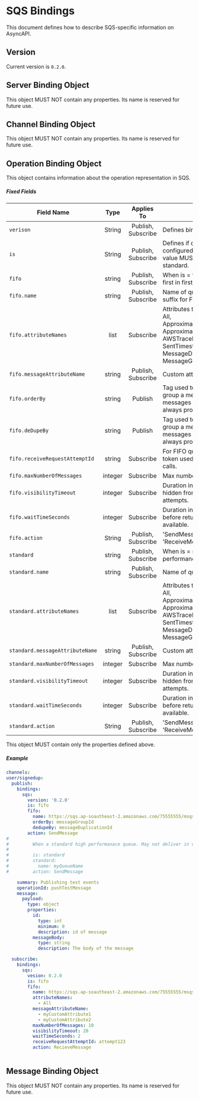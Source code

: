 # SQS Bindings

This document defines how to describe SQS-specific information on AsyncAPI.

<a name="version"></a>

## Version

Current version is `0.2.0`.


<a name="server"></a>

## Server Binding Object

This object MUST NOT contain any properties. Its name is reserved for future use.



<a name="channel"></a>

## Channel Binding Object

This object MUST NOT contain any properties. Its name is reserved for future use.



<a name="operation"></a>

## Operation Binding Object

This object contains information about the operation representation in SQS.

##### Fixed Fields

Field Name | Type | Applies To | Description
---|:---:|:---:|---
<a name="operationBindingObjectVersion"></a>`verison` | String | Publish, Subscribe | Defines binding verison.
<a name="operationBindingObjectIs"></a>`is` | String | Publish, Subscribe | Defines if queue has been configured as standard or FIFO. Its value MUST be either fifo or standard.
<a name="operationBindingObjectFifo"></a>`fifo` | string | Publish, Subscribe | When is = fifo, defines config for first in first out queue.
<a name="operationBindingObjectName"></a>`fifo.name` | string | Publish, Subscribe | Name of queue, must end in .fifo suffix for FIFO queues.
<a name="operationBindingObjectAttributeName"></a>`fifo.attributeNames` | list | Subscribe | Attributes to be returned. Includes All, ApproximateFirstReceiveTimestamp, ApproximateReceiveCount, AWSTraceHeader, SenderId, SentTimestamp, MessageDeduplicationId, MessageGroupId, SequenceNumber
<a name="operationBindingObjectmessageAttributeName"></a>`fifo.messageAttributeName` | string | Publish, Subscribe | Custom attribute messages.
<a name="operationBindingObjectOrderBy"></a>`fifo.orderBy` | string | Publish | Tag used to define what message group a message belongs too, messages of the same group are always processed in order.
<a name="operationBindingObjectDeDupeBy"></a>`fifo.deDupeBy` | string | Publish | Tag used to define what message group a message belongs too, messages of the same group are always processed in order.
<a name="operationBindingObjectAttemptId"></a>`fifo.receiveRequestAttemptId` | string | Subscribe | For FIFO queues, the deduplication token used for subscribe message calls.
<a name="operationBindingObjectMaxMessages"></a>`fifo.maxNumberOfMessages` | integer | Subscribe | Max number of messages to return.
<a name="operationBindingObjectVisTimeOut"></a>`fifo.visibilityTimeout` | integer | Subscribe | Duration in seconds messages are hidden from subsequent retrieve attempts.
<a name="operationBindingObjectWaitTime"></a>`fifo.waitTimeSeconds` | integer | Subscribe | Duration in seconds for call to wait before returning if no messages are available.
<a name="operationBindingObjectAction"></a>`fifo.action` | String | Publish, Subscribe | 'SendMessage' for Publish. 'ReceiveMessage' for Subscribe.
<a name="operationBindingObjectStandard"></a>`standard` | string | Publish, Subscribe | When is = standard, high performance best efforts ordering.
<a name="operationBindingObjectName"></a>`standard.name` | string | Publish, Subscribe | Name of queue, no suffix allowed.
<a name="operationBindingObjectAttributeName"></a>`standard.attributeNames` | list | Subscribe | Attributes to be returned. Includes All, ApproximateFirstReceiveTimestamp, ApproximateReceiveCount, AWSTraceHeader, SenderId, SentTimestamp, MessageDeduplicationId, MessageGroupId, SequenceNumber
<a name="operationBindingObjectmessageAttributeName"></a>`standard.messageAttributeName` | string | Publish, Subscribe | Custom attribute messages.
<a name="operationBindingObjectMaxMessages"></a>`standard.maxNumberOfMessages` | integer | Subscribe | Max number of messages to return.
<a name="operationBindingObjectVisTimeOut"></a>`standard.visibilityTimeout` | integer | Subscribe | Duration in seconds messages are hidden from subsequent retrieve attempts.
<a name="operationBindingObjectWaitTime"></a>`standard.waitTimeSeconds` | integer | Subscribe | Duration in seconds for call to wait before returning if no messages are available.
<a name="operationBindingObjectAction"></a>`standard.action` | String | Publish, Subscribe | 'SendMessage' for Publish. 'ReceiveMessage' for Subscribe.

This object MUST contain only the properties defined above.

##### Example

```yaml
channels:
user/signedup:
  publish:
    bindings:
      sqs:
        version: '0.2.0'
        is: fifo
        fifo:
          name: https://sqs.ap-soautheast-2.amazonaws.com/75555555/msqs-test.fifo
          orderBy: messageGroupId
          dedupeBy: messageDuplicationId
        action: SendMessage
#
#         When a standard high performanace queue. May not deliver in order (non-FIFO)
#
#         is: standard
#         standard:
#           name: myQueueName
#         action: SendMessage

    summary: Publishing test events
    operationId: pushTestMessage
    message:
      payload:
        type: object
        properties:
          id:
            type: int
            minimum: 0
            description: id of message
          messageBody:
            type: string
            description: The body of the message

  subscribe:
    bindings:
      sqs:
        vesion: 0.2.0
        is: fifo
        fifo:
          name: https://sqs.ap-soautheast-2.amazonaws.com/75555555/msqs-test.fifo
          attributeNames: 
            - All
          messageAttributeName:
            - myCustomAttribute1
            - myCustomAttribute2
          maxNumberOfMessages: 10
          visibilityTimeout: 20
          waitTimeSeconds: 2
          receiveRequestAttemptId: attempt123
          action: RecieveMessage
            

```

<a name="message"></a>

## Message Binding Object

This object MUST NOT contain any properties. Its name is reserved for future use.
